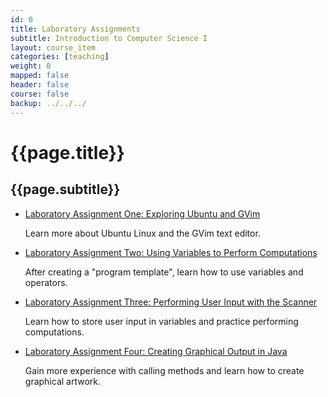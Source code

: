 ```yaml
---
id: 0
title: Laboratory Assignments
subtitle: Introduction to Computer Science I
layout: course_item
categories: [teaching]
weight: 0
mapped: false
header: false
course: false
backup: ../../../
---
```


# {{page.title}}

## {{page.subtitle}}

<ul>

<li><a href="{{site.baseurl}}teaching/cs111F2016/provide/labs/lab1/cs111F2016_lab01.pdf">Laboratory Assignment One: Exploring Ubuntu and GVim</a> <p>Learn more about Ubuntu Linux and the GVim text editor.</p>

<li><a href="{{site.baseurl}}teaching/cs111F2016/provide/labs/lab2/cs111F2016_lab02.pdf">Laboratory Assignment Two: Using Variables to Perform Computations</a> <p>After creating a "program template", learn how to use variables and operators.</p>

<li><a href="{{site.baseurl}}teaching/cs111F2016/provide/labs/lab3/cs111F2016_lab03.pdf">Laboratory Assignment Three: Performing User Input with the Scanner</a> <p>Learn how to store user input in variables and practice performing computations.</p>

<li><a href="{{site.baseurl}}teaching/cs111F2016/provide/labs/lab4/cs111F2016_lab04.pdf">Laboratory Assignment Four: Creating Graphical Output in Java</a> <p>Gain more experience with calling methods and learn how to create graphical artwork.</p>

</ul>


